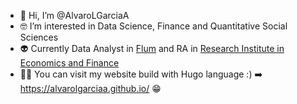 - 👋 Hi, I’m @AlvaroLGarciaA
- 🤓 I’m interested in Data Science, Finance and Quantitative Social Sciences
- 👽 Currently Data Analyst in [Flum](https://agenciaflum.com/) and RA in [Research Institute in Economics and Finance](https://ri-ef.com/research-assistant/)
- 👨‍💻 You can visit my website build with Hugo language :) ➡️ https://alvarolgarciaa.github.io/ 😁


<!---
AlvaroLGarciaA/AlvaroLGarciaA is a ✨ special ✨ repository because its `README.md` (this file) appears on your GitHub profile.
You can click the Preview link to take a look at your changes.
--->
